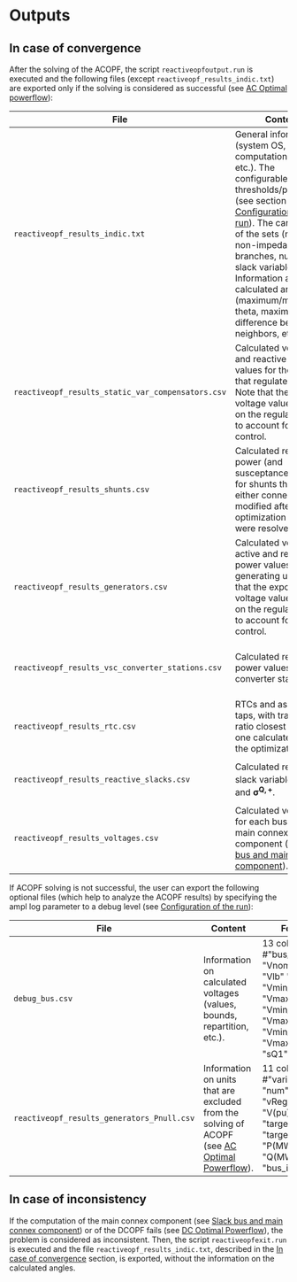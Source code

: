 # Outputs

## In case of convergence

After the solving of the ACOPF, the script `reactiveopfoutput.run` is executed and the following files (except `reactiveopf_results_indic.txt`) are exported only if the solving is considered as successful (see [AC Optimal powerflow](acOptimalPowerflow.md)):

| File                                              | Content                                                                                                                                                                                                                                                                                                                                                                                 | Format                                                                                          |
|---------------------------------------------------|-----------------------------------------------------------------------------------------------------------------------------------------------------------------------------------------------------------------------------------------------------------------------------------------------------------------------------------------------------------------------------------------|-------------------------------------------------------------------------------------------------|
| `reactiveopf_results_indic.txt`                   | General information (system OS, computation time, etc.). The configurable thresholds/parameters (see section [Configuration of the run](inputs.md#configuration-of-the-run)). The cardinality of the sets (number of non-impedance branches, number of slack variables, etc.). Information about calculated angles (maximum/minimum theta, maximum difference between neighbors, etc.). |                                                                                                 |
| `reactiveopf_results_static_var_compensators.csv` | Calculated voltage and reactive power values for the SVC that regulates voltage. Note that the exported voltage value depends on the regulated bus to account for remote control.                                                                                                                                                                                                       | 6 columns #"variant" "num" "bus" "vRegul" "V(pu)" "Q(MVAr)"                                     |
| `reactiveopf_results_shunts.csv`                  | Calculated reactive power (and susceptance) values for shunts that were either connected or modified after the optimization problems were resolved.                                                                                                                                                                                                                                     | 6 columns #"variant" "num" "bus" "b(pu)" "Q(MVAr)" "section"                                    |
| `reactiveopf_results_generators.csv`              | Calculated voltage, active and reactive power values for generating units. Note that the exported voltage value depends on the regulated bus to account for remote control.                                                                                                                                                                                                             | 9 columns #"variant" "num" "bus" "vRegul" "V(pu)" "targetP(MW)" "targetQ(MVAr)" "P(MW)" "Q(MW)" |
| `reactiveopf_results_vsc_converter_stations.csv`  | Calculated reactive power values for VSC converter stations.                                                                                                                                                                                                                                                                                                                            | 8 columns #"variant" "num" "bus" "vRegul" "targetV(pu)" "targetQ(MVAr)" "P(MW)" "Q(MVAr)"       |
| `reactiveopf_results_rtc.csv`                     | RTCs and associated taps, with transformer ratio closest to the one calculated after the optimization.                                                                                                                                                                                                                                                                                  | 3 columns #"variant" "num" "tap"                                                                |
| `reactiveopf_results_reactive_slacks.csv`         | Calculated reactive slack variables $\boldsymbol{\sigma^{Q,-}}$ and $\boldsymbol{\sigma^{Q,+}}$.                                                                                                                                                                                                                                                                                        | 6 columns #"variant" "bus" "slack_condensator(MVAr)" "slack_self(MVAr)" "id" "substation"       |
| `reactiveopf_results_voltages.csv`                | Calculated voltages for each bus of the main connex component (see [Slack bus and main connex component](slackBusMainConnexComponent.md)).                                                                                                                                                                                                                                              | 5 columns #"variant" "bus" "V(pu)" "theta(rad)" "id"                                            |

If ACOPF solving is not successful, the user can export the following optional files (which help to analyze the ACOPF results) by specifying the
 ampl log parameter to a debug level (see [Configuration of the run](inputs.md#configuration-of-the-run)):

| File                                       | Content                                                                                                                | Format                                                                                                                  |
|--------------------------------------------|------------------------------------------------------------------------------------------------------------------------|-------------------------------------------------------------------------------------------------------------------------|
| `debug_bus.csv`                            | Information on calculated voltages (values, bounds, repartition, etc.).                                                | 13 columns #"bus_id" "Vnom" "V" "Vlb" "Vub" "Vmin_mod" "Vmax_mod" "Vmin_OK" "Vmax_OK" "Vmin_ori" "Vmax_ori" "sQ1" "sQ2" |
| `reactiveopf_results_generators_Pnull.csv` | Information on units that are excluded from the solving of ACOPF (see [AC Optimal Powerflow](acOptimalPowerflow.md)). | 11 columns #"variant" "num" "bus" "vRegul" "V(pu)" "targetP(MW)" "targetQ(Mvar)" "P(MW)" "Q(MW)" "id" "bus_id"          |

## In case of inconsistency

If the computation of the main connex component (see [Slack bus and main connex component](slackBusMainConnexComponent.md)) or of the DCOPF fails (see [DC Optimal Powerflow](dcOptimalPowerflow.md)), the problem is considered as inconsistent.
Then, the script `reactiveopfexit.run` is executed and the file `reactiveopf_results_indic.txt`, described in the [In case of convergence](#in-case-of-convergence) section, is exported, without the information on the calculated angles.

